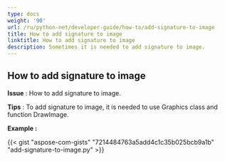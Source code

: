 ```yaml
---
type: docs
weight: '90'
url: /ru/python-net/developer-guide/how-to/add-signature-to-image
title: How to add signature to image
linktitle: How to add signature to image
description: Sometimes it is needed to add signature to image.
---
```


**How to add signature to image**
-----------------------------------------

**Issue** : How to add signature to image.

**Tips** : To add signature to image, it is needed to use Graphics class and function DrawImage.

**Example :**

{{< gist "aspose-com-gists" "7214484763a5add4c1c35b025bcb9a1b" "add-signature-to-image.py" >}}
